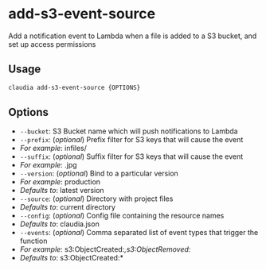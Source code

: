 # add-s3-event-source

Add a notification event to Lambda when a file is added to a S3 bucket, and set up access permissions

## Usage

```bash
claudia add-s3-event-source {OPTIONS}
```

## Options

*  `--bucket`:  S3 Bucket name which will push notifications to Lambda
*  `--prefix`:  (_optional_) Prefix filter for S3 keys that will cause the event
  * _For example_: infiles/
*  `--suffix`:  (_optional_) Suffix filter for S3 keys that will cause the event
  * _For example_: .jpg
*  `--version`:  (_optional_) Bind to a particular version
  * _For example_: production
  * _Defaults to_: latest version
*  `--source`:  (_optional_) Directory with project files
  * _Defaults to_: current directory
*  `--config`:  (_optional_) Config file containing the resource names
  * _Defaults to_: claudia.json
*  `--events`:  (_optional_) Comma separated list of event types that trigger the function
  * _For example_: s3:ObjectCreated:*,s3:ObjectRemoved:*
  * _Defaults to_: s3:ObjectCreated:*

